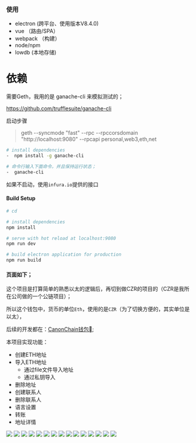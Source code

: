 ### 使用

- electron   (跨平台、使用版本V8.4.0)
- vue       （路由/SPA）
- webpack   （构建）
- node/npm
- lowdb     (本地存储)

# 依赖

需要Geth，我用的是 ganache-cli 来模拟测试的；

https://github.com/trufflesuite/ganache-cli

启动步骤

> geth --syncmode "fast" --rpc --rpccorsdomain "http://localhost:9080" --rpcapi personal,web3,eth,net


``` bash
# install dependencies
-  npm install -g ganache-cli

# 命令行输入下面命令，并且保持运行状态；
-  ganache-cli
```

如果不启动，使用`infura.io`提供的接口

#### Build Setup

``` bash
# cd

# install dependencies
npm install

# serve with hot reload at localhost:9080
npm run dev

# build electron application for production
npm run build


```

#### 页面如下；

这个项目是打算简单的熟悉以太的逻辑后，再切到做CZR的项目的（CZR是我所在公司做的一个公链项目）；

所以这个钱包中，货币的单位`Eth`，使用的是`CZR`（为了切换方便的，其实单位是以太），

后续的开发都在：[CanonChain钱包](https://github.com/canonchain/canonchain-wallet);

本项目实现功能：
- 创建ETH地址
- 导入ETH地址
    - 通过file文件导入地址
    - 通过私钥导入
- 删除地址
- 创建联系人
- 删除联系人
- 语言设置
- 转账
- 地址详情

![](./demo-img/1001.png)
![](./demo-img/1002.png)
![](./demo-img/1003.png)
![](./demo-img/2001.png)
![](./demo-img/2002.png)
![](./demo-img/2003.png)
![](./demo-img/2004.png)
![](./demo-img/2005.png)
![](./demo-img/3001.png)
![](./demo-img/4001.png)
![](./demo-img/4002.png)
![](./demo-img/5001.png)
![](./demo-img/6001.png)
![](./demo-img/6002.png)
![](./demo-img/6003.png)



